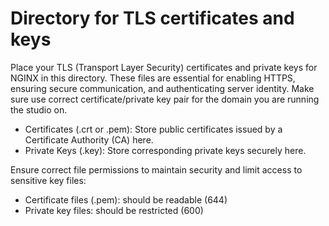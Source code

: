 # Directory for TLS certificates and keys

Place your TLS (Transport Layer Security) certificates and private keys for NGINX in this directory. These files are essential for enabling HTTPS, ensuring secure communication, and authenticating server identity. Make sure use correct certificate/private key pair for the domain you are running the studio on.

   - Certificates (.crt or .pem): Store public certificates issued by a Certificate Authority (CA) here.
   - Private Keys (.key): Store corresponding private keys securely here.

Ensure correct file permissions to maintain security and limit access to sensitive key files:
   - Certificate files (.pem): should be readable (644)
   - Private key files: should be restricted (600)
